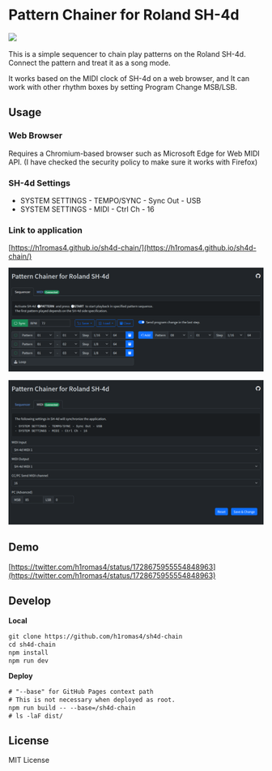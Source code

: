 # Pattern Chainer for Roland SH-4d

![](https://github.com/h1romas4/sh4d-chain/workflows/Build/badge.svg)

This is a simple sequencer to chain play patterns on the Roland SH-4d.
Connect the pattern and treat it as a song mode.

It works based on the MIDI clock of SH-4d on a web browser, and It can work with other rhythm boxes by setting Program Change MSB/LSB.

## Usage

### Web Browser

Requires a Chromium-based browser such as Microsoft Edge for Web MIDI API.
(I have checked the security policy to make sure it works with Firefox)

### SH-4d Settings

- SYSTEM SETTINGS - TEMPO/SYNC - Sync Out - USB
- SYSTEM SETTINGS - MIDI - Ctrl Ch - 16

### Link to application

[https://h1romas4.github.io/sh4d-chain/](https://h1romas4.github.io/sh4d-chain/)

[![](https://github.com/h1romas4/sh4d-chain/raw/main/assets/images/sh4d-chain-01.png)](https://h1romas4.github.io/sh4d-chain/)

[![](https://github.com/h1romas4/sh4d-chain/raw/main/assets/images/sh4d-chain-02.png)](https://h1romas4.github.io/sh4d-chain/)

## Demo

[https://twitter.com/h1romas4/status/1728675955554848963](https://twitter.com/h1romas4/status/1728675955554848963)

## Develop

**Local**

```
git clone https://github.com/h1romas4/sh4d-chain
cd sh4d-chain
npm install
npm run dev
```

**Deploy**

```
# "--base" for GitHub Pages context path
# This is not necessary when deployed as root.
npm run build -- --base=/sh4d-chain
# ls -laF dist/
```

## License

MIT License
